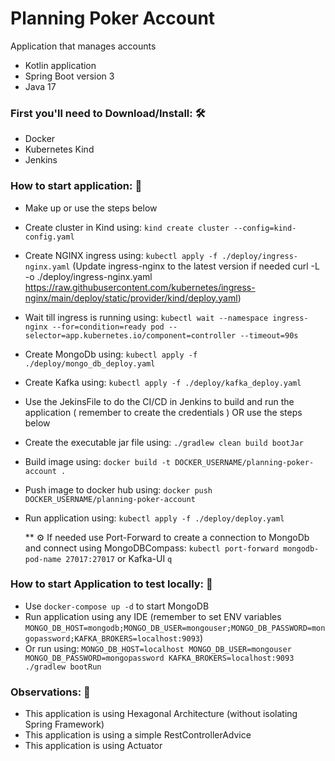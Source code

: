 # Planning Poker Account

Application that manages accounts

- Kotlin application
- Spring Boot version 3
- Java 17

### First you'll need to Download/Install: :hammer_and_wrench:

- Docker
- Kubernetes Kind
- Jenkins

### How to start application: :hammer:

- Make up or use the steps below
- Create cluster in Kind using: `kind create cluster --config=kind-config.yaml`
- Create NGINX ingress using: `kubectl apply -f ./deploy/ingress-nginx.yaml` (Update ingress-nginx to the latest version if needed
  curl -L -o ./deploy/ingress-nginx.yaml https://raw.githubusercontent.com/kubernetes/ingress-nginx/main/deploy/static/provider/kind/deploy.yaml)
- Wait till ingress is running using: `kubectl wait --namespace ingress-nginx --for=condition=ready pod --selector=app.kubernetes.io/component=controller --timeout=90s`
- Create MongoDb using: `kubectl apply -f ./deploy/mongo_db_deploy.yaml`
- Create Kafka using: `kubectl apply -f ./deploy/kafka_deploy.yaml`
- Use the JekinsFile to do the CI/CD in Jenkins to build and run the application ( remember to create the credentials ) OR use the steps below
- Create the executable jar file using: `./gradlew clean build bootJar`
- Build image using: `docker build -t DOCKER_USERNAME/planning-poker-account .`
- Push image to docker hub using: `docker push DOCKER_USERNAME/planning-poker-account`
- Run application using: `kubectl apply -f ./deploy/deploy.yaml`

  \*\* :gear: If needed use Port-Forward to create a connection to MongoDb and connect using MongoDBCompass: `kubectl port-forward mongodb-pod-name 27017:27017` or Kafka-UI `q`

### How to start Application to test locally: :hammer:

- Use `docker-compose up -d` to start MongoDB
- Run application using any IDE (remember to set ENV variables `MONGO_DB_HOST=mongodb;MONGO_DB_USER=mongouser;MONGO_DB_PASSWORD=mongopassword;KAFKA_BROKERS=localhost:9093`)
- Or run using: `MONGO_DB_HOST=localhost MONGO_DB_USER=mongouser MONGO_DB_PASSWORD=mongopassword KAFKA_BROKERS=localhost:9093 ./gradlew bootRun`

### Observations: :pushpin:

- This application is using Hexagonal Architecture (without isolating Spring Framework)
- This application is using a simple RestControllerAdvice
- This application is using Actuator
